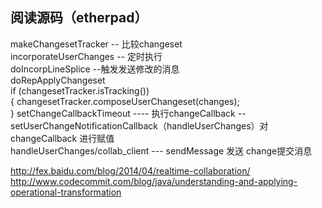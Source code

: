 ## 阅读源码（etherpad） 
makeChangesetTracker -- 比较changeset       
incorporateUserChanges  -- 定时执行     
doIncorpLineSplice  --触发发送修改的消息        
doRepApplyChangeset     
    if (changesetTracker.isTracking())      
    {
      changesetTracker.composeUserChangeset(changes);       
    }
setChangeCallbackTimeout ----   执行changeCallback -- setUserChangeNotificationCallback（handleUserChanges）对changeCallback 进行赋值       
handleUserChanges/collab_client  --- sendMessage 发送 change提交消息        


http://fex.baidu.com/blog/2014/04/realtime-collaboration/       
http://www.codecommit.com/blog/java/understanding-and-applying-operational-transformation       